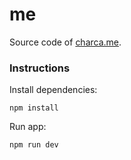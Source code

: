 # me
Source code of [charca.me](https://charca.me).

### Instructions

Install dependencies:

```
npm install
```

Run app:

```
npm run dev
```
